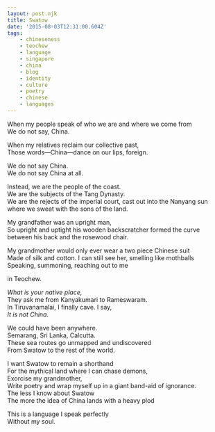 ```yaml
---
layout: post.njk
title: Swatow
date: '2015-08-03T12:31:00.604Z'
tags:
    - chineseness
    - teochew
    - language
    - singapore
    - china
    - blog
    - identity
    - culture
    - poetry
    - chinese
    - languages
---
```


When my people speak of who we are and where we come from  
We do not say, China.

When my relatives reclaim our collective past,  
Those words—China—dance on our lips, foreign.

We do not say China.  
We do not say China at all.

Instead, we are the people of the coast.  
We are the subjects of the Tang Dynasty.  
We are the rejects of the imperial court, cast out into the Nanyang sun where we sweat with the sons of the land.

My grandfather was an upright man,  
So upright and uptight his wooden backscratcher formed the curve between his back and the rosewood chair.

My grandmother would only ever wear a two piece Chinese suit  
Made of silk and cotton. I can still see her, smelling like mothballs  
Speaking, summoning, reaching out to me

in Teochew.

_What is your native place,_  
They ask me from Kanyakumari to Rameswaram.  
In Tiruvanamalai, I finally cave. I say,  
_It is not China._

We could have been anywhere.  
Semarang, Sri Lanka, Calcutta.  
These sea routes go unmapped and undiscovered  
From Swatow to the rest of the world.

I want Swatow to remain a shorthand  
For the mythical land where I can chase demons,  
Exorcise my grandmother,  
Write poetry and wrap myself up in a giant band-aid of ignorance.  
The less I know about Swatow  
The more the idea of China lands with a heavy plod

This is a language I speak perfectly  
Without my soul.
